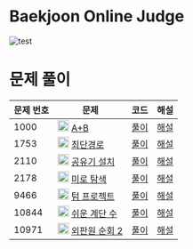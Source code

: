 # Baekjoon Online Judge
![test](https://github.com/whqtker/baekjoon-python/actions/workflows/update-readme.yml/badge.svg)

# 문제 풀이

| 문제 번호 | 문제 | 코드 | 해설 |
|------|------|------|------|
| 1000 | <img src="https://static.solved.ac/tier_small/1.svg" width="20" height="20"> [A+B](https://www.acmicpc.net/problem/1000) | [풀이](./solutions/1000.py) | [해설](https://whqtker.github.io/posts/백준-1000/) |
| 1753 | <img src="https://static.solved.ac/tier_small/12.svg" width="20" height="20"> [최단경로](https://www.acmicpc.net/problem/1753) | [풀이](./solutions/1753.py) | [해설](https://whqtker.github.io/posts/백준-1753/) |
| 2110 | <img src="https://static.solved.ac/tier_small/12.svg" width="20" height="20"> [공유기 설치](https://www.acmicpc.net/problem/2110) | [풀이](./solutions/2110.py) | [해설](https://whqtker.github.io/posts/백준-2110/) |
| 2178 | <img src="https://static.solved.ac/tier_small/10.svg" width="20" height="20"> [미로 탐색](https://www.acmicpc.net/problem/2178) | [풀이](./solutions/2178.py) | [해설](https://whqtker.github.io/posts/백준-2178/) |
| 9466 | <img src="https://static.solved.ac/tier_small/13.svg" width="20" height="20"> [텀 프로젝트](https://www.acmicpc.net/problem/9466) | [풀이](./solutions/9466.py) | [해설](https://whqtker.github.io/posts/백준-9466/) |
| 10844 | <img src="https://static.solved.ac/tier_small/10.svg" width="20" height="20"> [쉬운 계단 수](https://www.acmicpc.net/problem/10844) | [풀이](./solutions/10844.py) | [해설](https://whqtker.github.io/posts/백준-10844/) |
| 10971 | <img src="https://static.solved.ac/tier_small/9.svg" width="20" height="20"> [외판원 순회 2](https://www.acmicpc.net/problem/10971) | [풀이](./solutions/10971.py) | [해설](https://whqtker.github.io/posts/백준-10971/) |